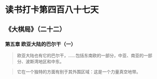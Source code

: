 # 读书打卡第四百八十七天
## 《大棋局》（二十二）
### 第五章 欧亚大陆的巴尔干（一）

> 欧亚大陆也有它的巴尔干，……包括东南欧的一部分，中亚、南亚的一部分、波斯湾地区和中东。

> 它在一个独特的方面有别于其外围区域：这是一个力量真空地带。